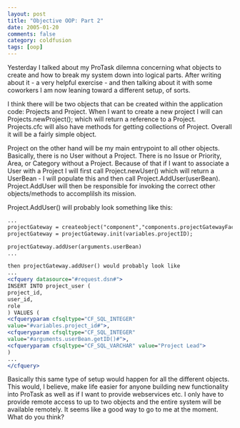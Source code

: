 ```yaml
---
layout: post
title: "Objective OOP: Part 2"
date: 2005-01-20
comments: false
category: coldfusion
tags: [oop]
---
```

Yesterday I talked about my ProTask dilemna concerning what objects to create
and how to break my system down into logical parts. After writing about it - a
very helpful exercise - and then talking about it with some coworkers I am now
leaning toward a different setup, of sorts.

I think there will be two objects that can be created within the application
code: Projects and Project. When I want to create a new project I will can
Projects.newProject(); which will return a reference to a Project.
Projects.cfc will also have methods for getting collections of Project.
Overall it will be a fairly simple object.

Project on the other hand will be my main entrypoint to all other objects.
Basically, there is no User without a Project. There is no Issue or Priority,
Area, or Category without a Project. Because of that if I want to associate a
User with a Project I will first call Project.newUser() which will return a
UserBean - I will populate this and then call Project.AddUser(userBean).
Project.AddUser will then be responsible for invoking the correct other
objects/methods to accomplilsh its mission.

Project.AddUser() will probably look something like this:


```cfc
...
projectGateway = createobject("component","components.projectGatewayFactory");
projectGateway = projectGateway.init(variables.projectID);

projectGateway.addUser(arguments.userBean)
...

then projectGateway.addUser() would probably look like
...
<cfquery datasource="#request.dsn#">
INSERT INTO project_user (
project_id,
user_id,
role
) VALUES (
<cfqueryparam cfsqltype="CF_SQL_INTEGER"
value="#variables.project_id#">,
<cfqueryparam cfsqltype="CF_SQL_INTEGER"
value="#arguments.userBean.getID()#">,
<cfqueryparam cfsqltype="CF_SQL_VARCHAR" value="Project Lead">
)
...
</cfquery>

```


Basically this same type of setup would happen for all the different objects.
This would, I believe, make life easier for anyone building new functionality
into ProTask as well as if I want to provide webservices etc. I only have to
provide remote access to up to two objects and the entire system will be
available remotely. It seems like a good way to go to me at the moment. What
do you think?
